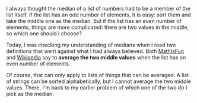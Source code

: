 I always thought the median of a list of numbers had to be a member of the list
itself.  If the list has an odd number of elements, it is easy: sort them and
take the middle one as the median.  But if the list has an even number of
elements, things are more complicated: there are two values in the middle, so
which one should I choose?

Today, I was checking my understanding of medians when  I read two definitions
that went against what I had always believed.  Both
[MathIsFun](https://www.mathsisfun.com/definitions/median.html) and
[Wikipedia](https://en.wikipedia.org/wiki/Median) say to 
**average the two middle values** when the list has an even number of elements.

Of course, that can only apply to lists of things that can be averaged.  A list
of strings can be sorted alphabetically, but I cannot average the two middle
values.  There, I'm back to my earlier problem of which one of the two do I
pick as the median.
